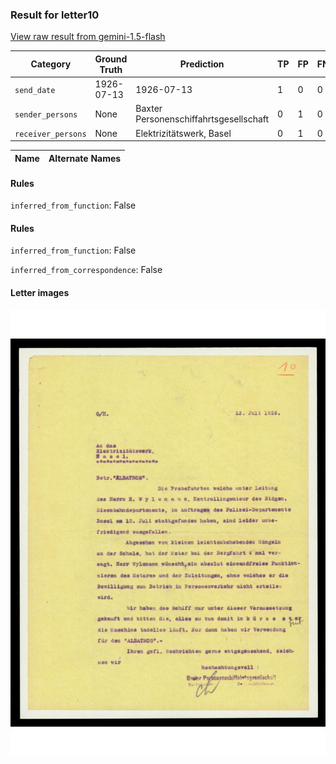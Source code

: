 ### Result for letter10
[View raw result from gemini-1.5-flash](https://github.com/RISE-UNIBAS/humanities_data_benchmark/blob/main/results/2025-04-11/T48/request_T48_letter10.json)

| Category          | Ground Truth | Prediction | TP | FP | FN |
|------------------|--------------|------------|----|----|----|
| `send_date`        | 1926-07-13 | 1926-07-13 | 1 | 0 | 0 |
| `sender_persons`  | None | Baxter Personenschiffahrtsgesellschaft | 0 | 1 | 0 |
| `receiver_persons` | None | Elektrizitätswerk, Basel | 0 | 1 | 0 |

| Name | Alternate Names |
| --- | --- |

#### Rules
`inferred_from_function`: False

#### Rules
`inferred_from_function`: False

`inferred_from_correspondence`: False

#### Letter images

<img src="https://github.com/RISE-UNIBAS/humanities_data_benchmark/blob/main/benchmarks/metadata_extraction/images/letter10_p1.jpg?raw=true" alt="letter10_p1.jpg" width="800px">